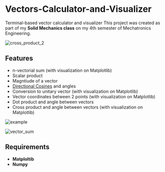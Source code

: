 # Vectors-Calculator-and-Visualizer
Terminal-based vector calculator and visualizer
This project was created as part of my <b>Solid Mechanics class</b> on my 4th semester of Mechatronics Engineering.

![cross_product_2](https://user-images.githubusercontent.com/53312754/120088276-771d7e80-c0b4-11eb-853a-240172f95a9d.png)


## Features
<ul>
  <li>n-vectorial sum (with visualization on Matplotlib)</li>
  <li>Scalar product</li>
  <li>Magntiude of a vector</li>
  <li><a href="https://en.wikipedia.org/wiki/Direction_cosine">Directional Cosines</a> and angles</li>
  <li>Conversion to unitary vector (with visualization on Matplotlib)</li>
  <li>Vector coordinates between 2 points (with visualization on Matplotlib)</li>
  <li>Dot product and angle between vectors</li>
  <li>Cross product and angle between vectors (with visualization on Matplotlib)</li>
</ul>

![example](https://user-images.githubusercontent.com/53312754/120088491-86053080-c0b6-11eb-846d-e41036ea26f5.jpg)

![vector_sum](https://user-images.githubusercontent.com/53312754/120088419-f19ace00-c0b5-11eb-90f2-44c1c7031e7e.png)

## Requirements
<ul>
  <li><b>Matploltib</b></li>
  <li><b>Numpy</b></li>
</ul>
